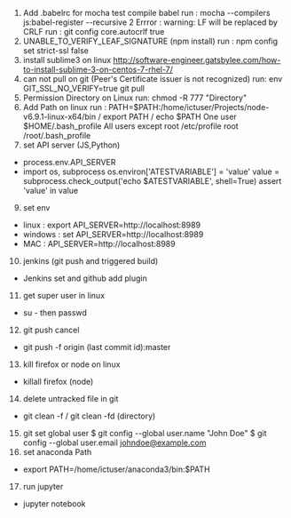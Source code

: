 1. Add .babelrc for mocha test compile babel
run :  mocha --compilers js:babel-register --recursive
2  Errror : warning: LF will be replaced by CRLF 
run : git config core.autocrlf true
3. UNABLE_TO_VERIFY_LEAF_SIGNATURE (npm install)
run : npm config set strict-ssl false
4. install sublime3 on linux 
http://software-engineer.gatsbylee.com/how-to-install-sublime-3-on-centos-7-rhel-7/
5. can not pull on git (Peer's Certificate issuer is not recognized)
run: env GIT_SSL_NO_VERIFY=true git pull
6. Permission Directory on Linux
run: chmod -R 777 "Directory"
7. Add Path on linux
run : PATH=$PATH:/home/ictuser/Projects/node-v6.9.1-linux-x64/bin  / export PATH / echo $PATH
One user
$HOME/.bash_profile
All users except root
/etc/profile
root
/root/.bash_profile
8. set API server (JS,Python)
- process.env.API_SERVER 
- import os, subprocess
os.environ['ATESTVARIABLE'] = 'value'
value = subprocess.check_output('echo $ATESTVARIABLE', shell=True)
assert 'value' in value
9. set env 
- linux : export API_SERVER=http://localhost:8989
- windows : set API_SERVER=http://localhost:8989
- MAC : API_SERVER=http://localhost:8989
10. jenkins (git push and triggered build)
- Jenkins set and github add plugin
11. get super user in linux
- su - then passwd
12. git push cancel
- git push -f origin (last commit id):master
13. kill firefox or node on linux
- killall firefox (node)
14. delete untracked file in git
- git clean -f / git clean -fd (directory)
15. git set global user
$ git config --global user.name "John Doe"
$ git config --global user.email johndoe@example.com
16. set anaconda Path
- export PATH=/home/ictuser/anaconda3/bin:$PATH
17. run jupyter
- jupyter notebook